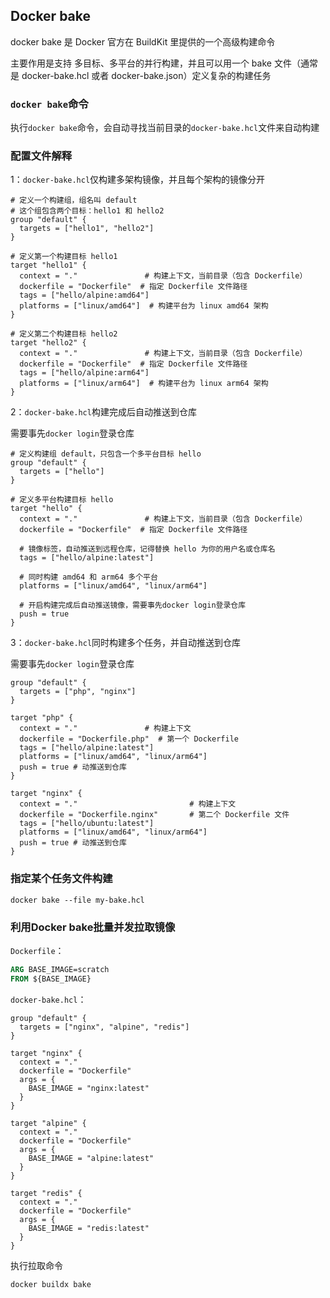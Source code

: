 ## Docker bake

docker bake 是 Docker 官方在 BuildKit 里提供的一个高级构建命令

主要作用是支持 多目标、多平台的并行构建，并且可以用一个 bake 文件（通常是 docker-bake.hcl 或者 docker-bake.json）定义复杂的构建任务


### `docker bake`命令

执行`docker bake`命令，会自动寻找当前目录的`docker-bake.hcl`文件来自动构建


### 配置文件解释

1：`docker-bake.hcl`仅构建多架构镜像，并且每个架构的镜像分开
```
# 定义一个构建组，组名叫 default
# 这个组包含两个目标：hello1 和 hello2
group "default" {
  targets = ["hello1", "hello2"]
}

# 定义第一个构建目标 hello1
target "hello1" {
  context = "."               # 构建上下文，当前目录（包含 Dockerfile）
  dockerfile = "Dockerfile"  # 指定 Dockerfile 文件路径
  tags = ["hello/alpine:amd64"]  
  platforms = ["linux/amd64"]  # 构建平台为 linux amd64 架构
}

# 定义第二个构建目标 hello2
target "hello2" {
  context = "."               # 构建上下文，当前目录（包含 Dockerfile）
  dockerfile = "Dockerfile"  # 指定 Dockerfile 文件路径
  tags = ["hello/alpine:arm64"]
  platforms = ["linux/arm64"]  # 构建平台为 linux arm64 架构
}
```

2：`docker-bake.hcl`构建完成后自动推送到仓库

需要事先`docker login`登录仓库
```
# 定义构建组 default，只包含一个多平台目标 hello
group "default" {
  targets = ["hello"]
}

# 定义多平台构建目标 hello
target "hello" {
  context = "."               # 构建上下文，当前目录（包含 Dockerfile）
  dockerfile = "Dockerfile"  # 指定 Dockerfile 文件路径

  # 镜像标签，自动推送到远程仓库，记得替换 hello 为你的用户名或仓库名
  tags = ["hello/alpine:latest"]

  # 同时构建 amd64 和 arm64 多个平台
  platforms = ["linux/amd64", "linux/arm64"]

  # 开启构建完成后自动推送镜像，需要事先docker login登录仓库
  push = true
}
```

3：`docker-bake.hcl`同时构建多个任务，并自动推送到仓库

需要事先`docker login`登录仓库
```
group "default" {
  targets = ["php", "nginx"]
}

target "php" {
  context = "."               # 构建上下文
  dockerfile = "Dockerfile.php"  # 第一个 Dockerfile
  tags = ["hello/alpine:latest"]
  platforms = ["linux/amd64", "linux/arm64"]
  push = true # 动推送到仓库
}

target "nginx" {
  context = "."                         # 构建上下文
  dockerfile = "Dockerfile.nginx"       # 第二个 Dockerfile 文件
  tags = ["hello/ubuntu:latest"]
  platforms = ["linux/amd64", "linux/arm64"]
  push = true # 动推送到仓库
}
```

### 指定某个任务文件构建

```
docker bake --file my-bake.hcl
```


### 利用Docker bake批量并发拉取镜像

`Dockerfile`：
```Dockerfile
ARG BASE_IMAGE=scratch
FROM ${BASE_IMAGE}
```


`docker-bake.hcl`：
```
group "default" {
  targets = ["nginx", "alpine", "redis"]
}

target "nginx" {
  context = "."
  dockerfile = "Dockerfile"
  args = {
    BASE_IMAGE = "nginx:latest"
  }
}

target "alpine" {
  context = "."
  dockerfile = "Dockerfile"
  args = {
    BASE_IMAGE = "alpine:latest"
  }
}

target "redis" {
  context = "."
  dockerfile = "Dockerfile"
  args = {
    BASE_IMAGE = "redis:latest"
  }
}
```
执行拉取命令
```
docker buildx bake
```
